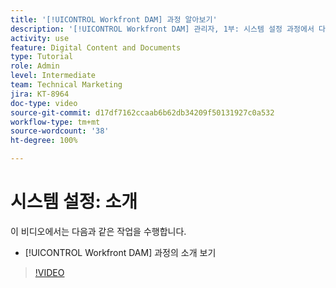 ```yaml
---
title: '[!UICONTROL Workfront DAM] 과정 알아보기'
description: '[!UICONTROL Workfront DAM] 관리자, 1부: 시스템 설정 과정에서 다룬 내용에 대해 알아봅니다.'
activity: use
feature: Digital Content and Documents
type: Tutorial
role: Admin
level: Intermediate
team: Technical Marketing
jira: KT-8964
doc-type: video
source-git-commit: d17df7162ccaab6b62db34209f50131927c0a532
workflow-type: tm+mt
source-wordcount: '38'
ht-degree: 100%

---
```


# 시스템 설정: 소개

이 비디오에서는 다음과 같은 작업을 수행합니다.

* [!UICONTROL Workfront DAM] 과정의 소개 보기

>[!VIDEO](https://video.tv.adobe.com/v/335227/?quality=12&learn=on&enablevpops)

<!-- Learn more graphic & links to documentation articles
* Accessing help for Workfront DAM
* Workfront DAM within Workfront
-->
